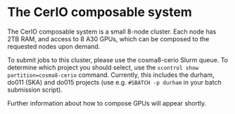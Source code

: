 # The CerIO composable system

The CerIO composable system is a small 8-node cluster.  Each node has 2TB RAM, and access to 8 A30 GPUs, which can be composed to the requested nodes upon demand.

To submit jobs to this cluster, please use the cosma8-cerio Slurm queue.  To determine which project you should select, use the `scontrol show partition=cosma8-cerio` command.  Currently, this includes the durham, do011 (SKA) and do015 projects (use e.g. `#SBATCH -p durham` in your batch submission script).

Further information about how to compose GPUs will appear shortly.
